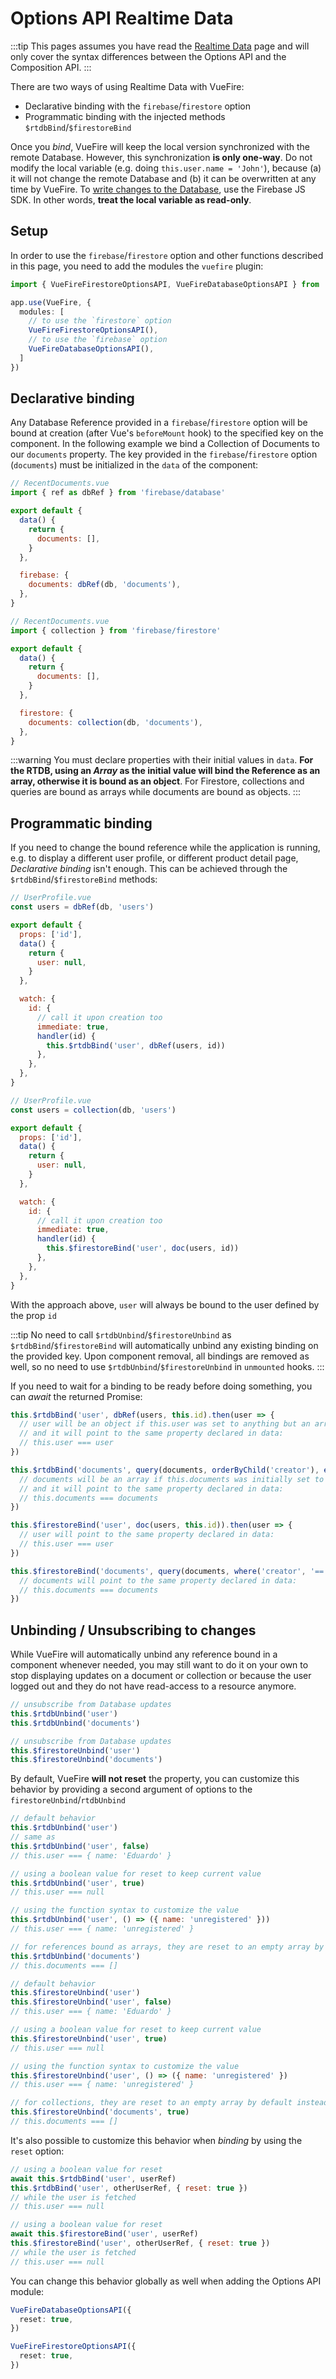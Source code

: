 # Options API Realtime Data

:::tip
This pages assumes you have read the [Realtime Data](./realtime-data.md) page and will only cover the syntax differences between the Options API and the Composition API.
:::

There are two ways of using Realtime Data with VueFire:

- Declarative binding with the `firebase`/`firestore` option
- Programmatic binding with the injected methods `$rtdbBind`/`$firestoreBind`

Once you _bind_, VueFire will keep the local version synchronized with the remote Database. However, this synchronization **is only one-way**. Do not modify the local variable (e.g. doing `this.user.name = 'John'`), because (a) it will not change the remote Database and (b) it can be overwritten at any time by VueFire. To [write changes to the Database](./writing-data.md), use the Firebase JS SDK. In other words, **treat the local variable as read-only**.

## Setup

In order to use the `firebase`/`firestore` option and other functions described in this page, you need to add the modules the `vuefire` plugin:

```ts
import { VueFireFirestoreOptionsAPI, VueFireDatabaseOptionsAPI } from 'vuefire'

app.use(VueFire, {
  modules: [
    // to use the `firestore` option
    VueFireFirestoreOptionsAPI(),
    // to use the `firebase` option
    VueFireDatabaseOptionsAPI(),
  ]
})
```

## Declarative binding

Any Database Reference provided in a `firebase`/`firestore` option will be bound at creation (after Vue's `beforeMount` hook) to the specified key on the component. In the following example we bind a Collection of Documents to our `documents` property. The key provided in the `firebase`/`firestore` option (`documents`) must be initialized in the `data` of the component:

<FirebaseExample>

```js
// RecentDocuments.vue
import { ref as dbRef } from 'firebase/database'

export default {
  data() {
    return {
      documents: [],
    }
  },

  firebase: {
    documents: dbRef(db, 'documents'),
  },
}
```

```js
// RecentDocuments.vue
import { collection } from 'firebase/firestore'

export default {
  data() {
    return {
      documents: [],
    }
  },

  firestore: {
    documents: collection(db, 'documents'),
  },
}
```

</FirebaseExample>

:::warning
You must declare properties with their initial values in `data`. **For the RTDB, using an _Array_ as the initial value will bind the Reference as an array, otherwise it is bound as an object**. For Firestore, collections and queries are bound as arrays while documents are bound as objects.
:::

## Programmatic binding

If you need to change the bound reference while the application is running, e.g. to display a different user profile, or different product detail page, _Declarative binding_ isn't enough. This can be achieved through the `$rtdbBind`/`$firestoreBind` methods:

<FirebaseExample>

```js
// UserProfile.vue
const users = dbRef(db, 'users')

export default {
  props: ['id'],
  data() {
    return {
      user: null,
    }
  },

  watch: {
    id: {
      // call it upon creation too
      immediate: true,
      handler(id) {
        this.$rtdbBind('user', dbRef(users, id))
      },
    },
  },
}
```

```js
// UserProfile.vue
const users = collection(db, 'users')

export default {
  props: ['id'],
  data() {
    return {
      user: null,
    }
  },

  watch: {
    id: {
      // call it upon creation too
      immediate: true,
      handler(id) {
        this.$firestoreBind('user', doc(users, id))
      },
    },
  },
}
```

</FirebaseExample>

With the approach above, `user` will always be bound to the user defined by the prop `id`

:::tip
No need to call `$rtdbUnbind`/`$firestoreUnbind` as `$rtdbBind`/`$firestoreBind` will automatically unbind any existing binding on the provided key. Upon component removal, all bindings are removed as well, so no need to use `$rtdbUnbind`/`$firestoreUnbind` in `unmounted` hooks.
:::

If you need to wait for a binding to be ready before doing something, you can _await_ the returned Promise:

<FirebaseExample>

```js
this.$rtdbBind('user', dbRef(users, this.id).then(user => {
  // user will be an object if this.user was set to anything but an array
  // and it will point to the same property declared in data:
  // this.user === user
})

this.$rtdbBind('documents', query(documents, orderByChild('creator'), equalTo(this.id))).then(documents => {
  // documents will be an array if this.documents was initially set to an array
  // and it will point to the same property declared in data:
  // this.documents === documents
})
```

```js
this.$firestoreBind('user', doc(users, this.id)).then(user => {
  // user will point to the same property declared in data:
  // this.user === user
})

this.$firestoreBind('documents', query(documents, where('creator', '==', this.id))).then(documents => {
  // documents will point to the same property declared in data:
  // this.documents === documents
})
```

</FirebaseExample>

## Unbinding / Unsubscribing to changes

While VueFire will automatically unbind any reference bound in a component whenever needed, you may still want to do it on your own to stop displaying updates on a document or collection or because the user logged out and they do not have read-access to a resource anymore.

<FirebaseExample>

```js
// unsubscribe from Database updates
this.$rtdbUnbind('user')
this.$rtdbUnbind('documents')
```

```js
// unsubscribe from Database updates
this.$firestoreUnbind('user')
this.$firestoreUnbind('documents')
```

</FirebaseExample>

By default, VueFire **will not reset** the property, you can customize this behavior by providing a second argument of options to the `firestoreUnbind`/`rtdbUnbind`

<FirebaseExample>

```js
// default behavior
this.$rtdbUnbind('user')
// same as
this.$rtdbUnbind('user', false)
// this.user === { name: 'Eduardo' }

// using a boolean value for reset to keep current value
this.$rtdbUnbind('user', true)
// this.user === null

// using the function syntax to customize the value
this.$rtdbUnbind('user', () => ({ name: 'unregistered' }))
// this.user === { name: 'unregistered' }

// for references bound as arrays, they are reset to an empty array by default instead of `null`
this.$rtdbUnbind('documents')
// this.documents === []
```

```js
// default behavior
this.$firestoreUnbind('user')
this.$firestoreUnbind('user', false)
// this.user === { name: 'Eduardo' }

// using a boolean value for reset to keep current value
this.$firestoreUnbind('user', true)
// this.user === null

// using the function syntax to customize the value
this.$firestoreUnbind('user', () => ({ name: 'unregistered' })
// this.user === { name: 'unregistered' }

// for collections, they are reset to an empty array by default instead of `null`
this.$firestoreUnbind('documents', true)
// this.documents === []
```

</FirebaseExample>

It's also possible to customize this behavior when _binding_ by using the `reset` option:

<FirebaseExample>

```js
// using a boolean value for reset
await this.$rtdbBind('user', userRef)
this.$rtdbBind('user', otherUserRef, { reset: true })
// while the user is fetched
// this.user === null
```

```js
// using a boolean value for reset
await this.$firestoreBind('user', userRef)
this.$firestoreBind('user', otherUserRef, { reset: true })
// while the user is fetched
// this.user === null
```

</FirebaseExample>

You can change this behavior globally as well when adding the Options API module:

<FirebaseExample>

```ts
VueFireDatabaseOptionsAPI({
  reset: true,
})
```

```ts
VueFireFirestoreOptionsAPI({
  reset: true,
})
```

</FirebaseExample>
